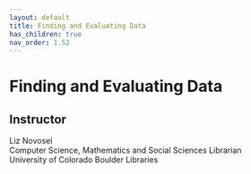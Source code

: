 ```yaml
---
layout: default
title: Finding and Evaluating Data
has_children: true
nav_order: 1.52
---
```


# Finding and Evaluating Data

## Instructor

Liz Novosel\
Computer Science, Mathematics and Social Sciences Librarian\
University of Colorado Boulder Libraries



